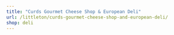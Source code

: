 ```yaml
---
title: "Curds Gourmet Cheese Shop & European Deli"
url: /littleton/curds-gourmet-cheese-shop-and-european-deli/
shop: deli
---
```


